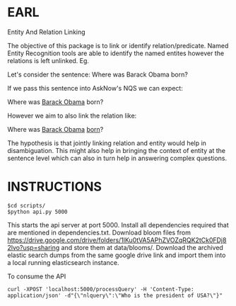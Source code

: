 # EARL
Entity And Relation Linking

The objective of this package is to link or identify relation/predicate. Named
Entity Recognition tools are able to identify the named entites however the
relations is left unlinked. Eg.

Let's consider the sentence: Where was Barack Obama born?

If we pass this sentence into AskNow's NQS we can expect:

Where was [Barack Obama](http://dbpedia.org/resource/Barack_Obama) born?

However we aim to also link the relation like:

Where was [Barack Obama](http://dbpedia.org/resource/Barack_Obama)
[born](http://dbpedia.org/ontology/birthPlace)?

The hypothesis is that jointly linking relation and entity would help in
disambiguation. This might also help in bringing the context of entity at the
sentence level which can also in turn help in answering complex questions.

# INSTRUCTIONS

    $cd scripts/
    $python api.py 5000

This starts the api server at port 5000. Install all dependencies required that are mentioned in dependencies.txt. Download bloom files from https://drive.google.com/drive/folders/1lKu0tVA5APhZVOZqRQK2tCk0FDj82lvo?usp=sharing and store them at data/blooms/. Download the archived elastic search dumps from the same google drive link and import them into a local running elasticsearch instance.

To consume the API

    curl -XPOST 'localhost:5000/processQuery' -H 'Content-Type: application/json' -d"{\"nlquery\":\"Who is the president of USA?\"}"

